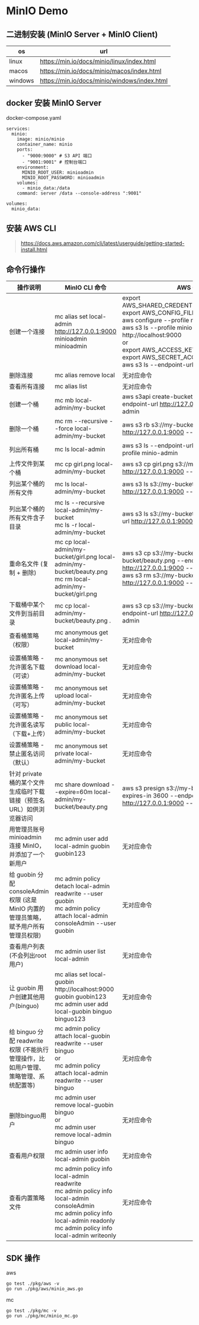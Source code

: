 # MinIO Demo

## 二进制安装 (MinIO Server + MinIO Client)

| os      | url                                          |
| ------- | -------------------------------------------- |
| linux   | https://min.io/docs/minio/linux/index.html   |
| macos   | https://min.io/docs/minio/macos/index.html   |
| windows | https://min.io/docs/minio/windows/index.html |

## docker 安装 MinIO Server

docker-compose.yaml

```
services:
  minio:
    image: minio/minio
    container_name: minio
    ports:
      - "9000:9000" # S3 API 端口
      - "9001:9001" # 控制台端口
    environment:
      MINIO_ROOT_USER: minioadmin
      MINIO_ROOT_PASSWORD: minioadmin
    volumes:
      - minio_data:/data
    command: server /data --console-address ":9001"

volumes:
  minio_data:
```

## 安装 AWS CLI

> https://docs.aws.amazon.com/cli/latest/userguide/getting-started-install.html

## 命令行操作

| 操作说明                                                                               | MinIO CLI 命令                                                                                                                                                                               | AWS CLI 命令                                                                                                                                                                                                                                                                                                                                                     |
| -------------------------------------------------------------------------------------- | -------------------------------------------------------------------------------------------------------------------------------------------------------------------------------------------- | ---------------------------------------------------------------------------------------------------------------------------------------------------------------------------------------------------------------------------------------------------------------------------------------------------------------------------------------------------------------- |
| 创建一个连接                                                                           | mc alias set local-admin http://127.0.0.1:9000 minioadmin minioadmin                                                                                                                         | export AWS_SHARED_CREDENTIALS_FILE=.aws/credentials <br> export AWS_CONFIG_FILE=.aws/config <br> aws configure --profile minio-admin <br> aws s3 ls --profile minio-admin --endpoint-url http://localhost:9000 <br> or <br> export AWS_ACCESS_KEY_ID=minioadmin <br> export AWS_SECRET_ACCESS_KEY=minioadmin <br> aws s3 ls --endpoint-url http://localhost:9000 |
| 删除连接                                                                               | mc alias remove local                                                                                                                                                                        | 无对应命令                                                                                                                                                                                                                                                                                                                                                       |
| 查看所有连接                                                                           | mc alias list                                                                                                                                                                                | 无对应命令                                                                                                                                                                                                                                                                                                                                                       |
| 创建一个桶                                                                             | mc mb local-admin/my-bucket                                                                                                                                                                  | aws s3api create-bucket --bucket my-bucket --endpoint-url http://127.0.0.1:9000 --profile minio-admin                                                                                                                                                                                                                                                            |
| 删除一个桶                                                                             | mc rm --recursive --force local-admin/my-bucket                                                                                                                                              | aws s3 rb s3://my-bucket --force --endpoint-url http://127.0.0.1:9000 --profile minio-admin                                                                                                                                                                                                                                                                      |
| 列出所有桶                                                                             | mc ls local-admin                                                                                                                                                                            | aws s3 ls --endpoint-url http://127.0.0.1:9000 --profile minio-admin                                                                                                                                                                                                                                                                                             |
| 上传文件到某个桶                                                                       | mc cp girl.png local-admin/my-bucket                                                                                                                                                         | aws s3 cp girl.png s3://my-bucket --endpoint-url http://127.0.0.1:9000 --profile minio-admin                                                                                                                                                                                                                                                                     |
| 列出某个桶的所有文件                                                                   | mc ls local-admin/my-bucket                                                                                                                                                                  | aws s3 ls s3://my-bucket --endpoint-url http://127.0.0.1:9000 --profile minio-admin                                                                                                                                                                                                                                                                              |
| 列出某个桶的所有文件含子目录                                                           | mc ls --recursive local-admin/my-bucket <br> mc ls -r local-admin/my-bucket                                                                                                                  | aws s3 ls s3://my-bucket --recursive --endpoint-url http://127.0.0.1:9000 --profile minio-admin                                                                                                                                                                                                                                                                  |
| 重命名文件 (复制 + 删除)                                                               | mc cp local-admin/my-bucket/girl.png local-admin/my-bucket/beauty.png <br> mc rm local-admin/my-bucket/girl.png                                                                              | aws s3 cp s3://my-bucket/girl.png s3://my-bucket/beauty.png --endpoint-url http://127.0.0.1:9000 --profile minio-admin <br> aws s3 rm s3://my-bucket/girl.png --endpoint-url http://127.0.0.1:9000 --profile minio-admin                                                                                                                                         |
| 下载桶中某个文件到当前目录                                                             | mc cp local-admin/my-bucket/beauty.png .                                                                                                                                                     | aws s3 cp s3://my-bucket/beauty.png . --endpoint-url http://127.0.0.1:9000 --profile minio-admin                                                                                                                                                                                                                                                                 |
| 查看桶策略（权限）                                                                     | mc anonymous get local-admin/my-bucket                                                                                                                                                       | 无对应命令                                                                                                                                                                                                                                                                                                                                                       |
| 设置桶策略 - 允许匿名下载（可读）                                                      | mc anonymous set download local-admin/my-bucket                                                                                                                                              | 无对应命令                                                                                                                                                                                                                                                                                                                                                       |
| 设置桶策略 - 允许匿名上传（可写）                                                      | mc anonymous set upload local-admin/my-bucket                                                                                                                                                | 无对应命令                                                                                                                                                                                                                                                                                                                                                       |
| 设置桶策略 - 允许匿名读写（下载+上传）                                                 | mc anonymous set public local-admin/my-bucket                                                                                                                                                | 无对应命令                                                                                                                                                                                                                                                                                                                                                       |
| 设置桶策略 - 禁止匿名访问（默认）                                                      | mc anonymous set private local-admin/my-bucket                                                                                                                                               | 无对应命令                                                                                                                                                                                                                                                                                                                                                       |
| 针对 private 桶的某个文件生成临时下载链接（预签名 URL）如供浏览器访问                  | mc share download --expire=60m local-admin/my-bucket/beauty.png                                                                                                                              | aws s3 presign s3://my-bucket/beauty.png --expires-in 3600 --endpoint-url http://127.0.0.1:9000 --profile minio-admin                                                                                                                                                                                                                                            |
| 用管理员账号 minioadmin 连接 MinIO，并添加了一个新用户                                 | mc admin user add local-admin guobin guobin123                                                                                                                                               | 无对应命令                                                                                                                                                                                                                                                                                                                                                       |
| 给 guobin 分配 consoleAdmin 权限 (这是 MinIO 内置的管理员策略，赋予用户所有管理员权限) | mc admin policy detach local-admin readwrite --user guobin <br> mc admin policy attach local-admin consoleAdmin --user guobin                                                                | 无对应命令                                                                                                                                                                                                                                                                                                                                                       |
| 查看用户列表 (不会列出root用户)                                                        | mc admin user list local-admin                                                                                                                                                               | 无对应命令                                                                                                                                                                                                                                                                                                                                                       |
| 让 guobin 用户创建其他用户(binguo)                                                     | mc alias set local-guobin http://localhost:9000 guobin guobin123 <br> mc admin user add local-guobin binguo binguo123                                                                        | 无对应命令                                                                                                                                                                                                                                                                                                                                                       |
| 给 binguo 分配 readwrite 权限 (不能执行管理操作，比如用户管理、策略管理、系统配置等)   | mc admin policy attach local-guobin readwrite --user binguo <br> or <br> mc admin policy attach local-admin readwrite --user binguo                                                          | 无对应命令                                                                                                                                                                                                                                                                                                                                                       |
| 删除binguo用户                                                                         | mc admin user remove local-guobin binguo <br> or <br> mc admin user remove local-admin binguo                                                                                                | 无对应命令                                                                                                                                                                                                                                                                                                                                                       |
| 查看用户权限                                                                           | mc admin user info local-admin guobin                                                                                                                                                        | 无对应命令                                                                                                                                                                                                                                                                                                                                                       |
| 查看内置策略文件                                                                       | mc admin policy info local-admin readwrite <br> mc admin policy info local-admin consoleAdmin <br> mc admin policy info local-admin readonly <br> mc admin policy info local-admin writeonly | 无对应命令                                                                                                                                                                                                                                                                                                                                                       |
## SDK 操作

aws

```
go test ./pkg/aws -v
go run ./pkg/aws/minio_aws.go
```

mc

```
go test ./pkg/mc -v
go run ./pkg/mc/minio_mc.go
```
